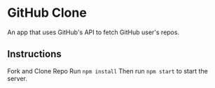 # GitHub Clone

An app that uses GitHub's API to fetch GitHub user's repos.

## Instructions

Fork and Clone Repo
Run `npm install` 
Then run `npm start` to start the server.
